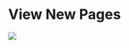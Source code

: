 # View New Pages

![](https://galvanize.mybalsamiq.com/mockups/2321986.png?key=dd6f91232218fa4d6cbf663738e10e0cfca3e151)
